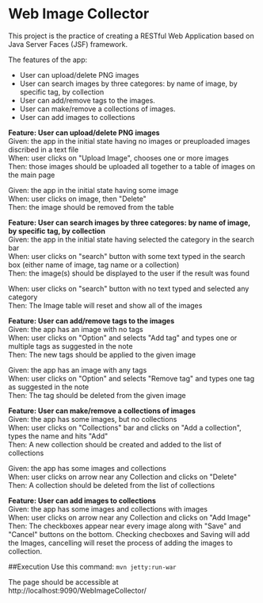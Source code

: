 # Web Image Collector

This project is the practice of creating a RESTful Web Application based on Java Server Faces (JSF) framework. 

The features of the app:
- User can upload/delete PNG images
- User can search images by three categores: by name of image, by specific tag, by collection
- User can add/remove tags to the images.
- User can make/remove a collections of images.
- User can add images to collections

**Feature: User can upload/delete PNG images**   
Given: the app in the initial state having no images or preuploaded images discribed in a text file   
When: user clicks on "Upload Image", chooses one or more images   
Then: those images should be uploaded all together to a table of images on the main page   

Given: the app in the initial state having some image   
When: user clicks on image, then "Delete"  
Then: the image should be removed from the table 

**Feature: User can search images by three categores: by name of image, by specific tag, by collection**   
Given: the app in the initial state having selected the category in the search bar  
When: user clicks on "search" button with some text typed in the search box (either name of image, tag name or a collection)  
Then: the image(s) should be displayed to the user if the result was found  

When: user clicks on "search" button with no text typed and selected any category  
Then: The Image table will reset and show all of the images  

**Feature: User can add/remove tags to the images**  
Given: the app has an image with no tags   
When: user clicks on "Option" and selects "Add tag" and types one or multiple tags as suggested in the note   
Then: The new tags should be applied to the given image   

Given: the app has an image with any tags   
When: user clicks on "Option" and selects "Remove tag" and types one tag as suggested in the note   
Then: The tag should be deleted from the given image   

**Feature: User can make/remove a collections of images**   
Given: the app has some images, but no collections   
When: user clicks on "Collections" bar and clicks on "Add a collection", types the name and hits "Add"   
Then: A new collection should be created and added to the list of collections   

Given: the app has some images and collections   
When: user clicks on arrow near any Collection and clicks on "Delete"   
Then: A collection should be deleted from the list of collections   

**Feature: User can add images to collections**  
Given: the app has some images and collections with images   
When: user clicks on arrow near any Collection and clicks on "Add Image"   
Then: The checkboxes appear near every image along with "Save" and "Cancel" buttons on the bottom. Checking checboxes and Saving will add the Images, cancelling will reset the process of adding the images to collection.   


##Execution 
Use this command:
`mvn jetty:run-war`

The page should be accessible at http://localhost:9090/WebImageCollector/

